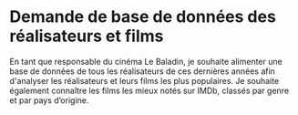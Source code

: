 # Demande de base de données des réalisateurs et films
En tant que responsable du cinéma Le Baladin,
je souhaite alimenter une base de données de tous les réalisateurs de ces dernières années afin d'analyser les réalisateurs et leurs films les plus populaires. 
Je souhaite également connaître les films les mieux notés sur IMDb, classés par genre et par pays d’origine.